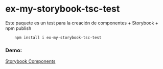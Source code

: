 # ex-my-storybook-tsc-test

Este paquete es un test para la creación de componentes + Storybook + npm publish
```
    npm install i ex-my-storybook-tsc-test
```
### Demo:

[Storybook Components](https://iv4nperez.github.io/sb-components/?path=/story/example-introduction--page)